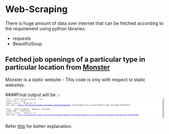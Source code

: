 # Web-Scraping
There is huge amount of data over internet that can be fetched according to the requirement using python libraries.

* requests
* BeautifulSoup

## Fetched job openings of a particular type in particular location from [Monster](https://www.monster.com/jobs/search/?q=Software_Developer&where=India)

Monster is a static website - This code is only with respect to static websites.

####Final output will be :-
![Final result will be](https://raw.githubusercontent.com/jinia-konar/Web-Scraping/master/Images/Output%20for%20static%20website.png)

Refer [this](https://realpython.com/beautiful-soup-web-scraper-python/) for better explanation.
